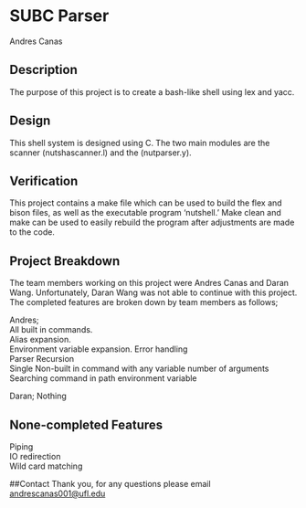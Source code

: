# SUBC Parser
Andres Canas

## Description
The purpose of this project is to create a bash-like shell using lex and yacc.


## Design	
This shell system is designed using C. The two main modules are the scanner (nutshascanner.l) and the (nutparser.y).


## Verification
This project contains a make file which can be used to build the flex and bison files, as well as the executable program ‘nutshell.’ Make clean and make can be used to easily rebuild the program after adjustments are made to the code.


## Project Breakdown
The team members working on this project were Andres Canas and Daran Wang. Unfortunately, Daran Wang was not able to continue with this project. The completed features are broken down by team members as follows;  

Andres;  
All built in commands.  
Alias expansion.  
Environment variable expansion. 
Error handling\
Parser Recursion\
Single Non-built in command with any variable number of arguments\
Searching command in path environment variable 

Daran;
Nothing 


## None-completed Features 
Piping\
IO redirection\
Wild card matching


##Contact
Thank you, for any questions please email andrescanas001@ufl.edu
